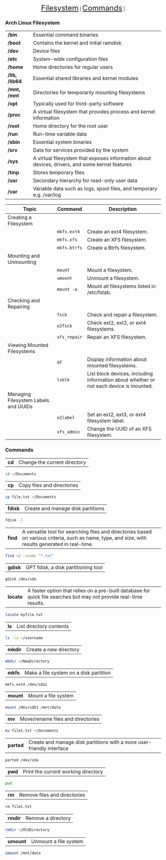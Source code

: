 <p align="center">
    <a href="#arch-linux-filesystem" style="font-size: 24px;">Filesystem</a> |
    <a href="#commands" style="font-size: 24px;">Commands</a> |
</p>

### Arch Linux Filesystem
|     |     |
| --- | --- |
| **/bin** | Essential command binaries |
| **/boot** | Contains the kernel and initial ramdisk |
| **/dev** | Device files |
| **/etc** | System-wide configuration files |
| **/home** | Home directories for regular users |
| **/lib, /lib64** | Essential shared libraries and kernel modules |
| **/mnt, /mnt** | Directories for temporarily mounting filesystems |
| **/opt** | Typically used for third-party software |
| **/proc** | A virtual filesystem that provides process and kernel information |
| **/root** | Home directory for the root user |
| **/run** | Run-time variable data |
| **/sbin** | Essential system binaries |
| **/srv** | Data for services provided by the system |
| **/sys** | A virtual filesystem that exposes information about devices, drivers, and some kernel features |
| **/tmp** | Stores temporary files |
| **/usr** | Secondary hierarchy for read-only user data |
| **/var** | Variable data such as logs, spool files, and temporary e.g. /var/log |

| Topic | Command | Description |
| --- | --- | --- |
| Creating a Filesystem |  |  |
|  | `mkfs.ext4` | Create an ext4 filesystem. |
|  | `mkfs.xfs` | Create an XFS filesystem. |
|  | `mkfs.btrfs` | Create a Btrfs filesystem. |
| Mounting and Unmounting |  |  |
|  | `mount` | Mount a filesystem. |
|  | `umount` | Unmount a filesystem. |
|  | `mount -a` | Mount all filesystems listed in /etc/fstab. |
| Checking and Repairing |  |  |
|  | `fsck` | Check and repair a filesystem. |
|  | `e2fsck` | Check ext2, ext3, or ext4 filesystems. |
|  | `xfs_repair` | Repair an XFS filesystem. |
| Viewing Mounted Filesystems |  |  |
|  | `df` | Display information about mounted filesystems. |
|  | `lsblk` | List block devices, including information about whether or not each device is mounted. |
| Managing Filesystem Labels and UUIDs |  |  |
|  | `e2label` | Set an ext2, ext3, or ext4 filesystem label. |
|  | `xfs_admin` | Change the UUID of an XFS filesystem. |

### Commands

|     |     |
| --- | --- |
| **cd** | Change the current directory |
```bash
cd ~/Documents
```
|     |     |
| --- | --- |
| **cp** | Copy files and directories |
```bash
cp file.txt ~/Documents
```
|     |     |
| --- | --- |
| **fdisk** | Create and manage disk partitions |
```bash
fdisk -l
```
|     |     |
| --- | --- |
| **find** | A versatile tool for searching files and directories based on various criteria, such as name, type, and size, with results generated in real-time. |
```bash
find ~/ -iname "*.txt"
```
|     |     |
| --- | --- |
| **gdisk** | GPT fdisk, a disk partitioning tool |
```bash
gdisk /dev/sda
```
|     |     |
| --- | --- |
| **locate** | A faster option that relies on a pre-built database for quick file searches but may not provide real-time results. |
```bash
locate myfile.txt
```
|     |     |
| --- | --- |
| **ls** | List directory contents |
```bash
ls -la ~/username
```
|     |     |
| --- | --- |
| **mkdir** | Create a new directory |
```bash
mkdir ~/NewDirectory
```
|     |     |
| --- | --- |
| **mkfs** | Make a file system on a disk partition |
```bash
mkfs.ext4 /dev/sda1
```
|     |     |
| --- | --- |
| **mount** | Mount a file system |
```bash
mount /dev/sdb1 /mnt/data
```
|     |     |
| --- | --- |
| **mv** | Move/rename files and directories |
```bash
mv file1.txt ~/Documents
```
|     |     |
| --- | --- |
| **parted** | Create and manage disk partitions with a more user-friendly interface |
```bash
parted /dev/sda
```
|     |     |
| --- | --- |
| **pwd** | Print the current working directory |
```bash
pwd
```
|     |     |
| --- | --- |
| **rm** | Remove files and directories |
```bash
rm file1.txt
```
|     |     |
| --- | --- |
| **rmdir** | Remove a directory |
```bash
rmdir ~/OldDirectory
```
|     |     |
| --- | --- |
| **umount** | Unmount a file system |
```bash
umount /mnt/data
```